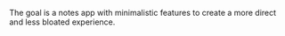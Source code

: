 The goal is a notes app with minimalistic features to create a more direct and less bloated experience.
